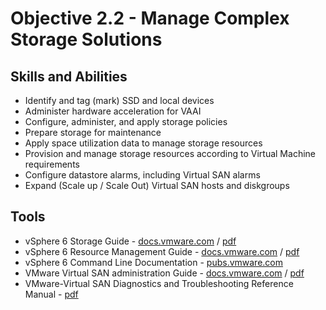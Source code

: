 # Objective 2.2 - Manage Complex Storage Solutions
## Skills and Abilities
* Identify and tag (mark) SSD and local devices
* Administer hardware acceleration for VAAI
* Configure, administer, and apply storage policies
* Prepare storage for maintenance
* Apply space utilization data to manage storage resources
* Provision and manage storage resources according to Virtual Machine requirements
* Configure datastore alarms, including Virtual SAN alarms
* Expand (Scale up / Scale Out) Virtual SAN hosts and diskgroups

## Tools
* vSphere 6 Storage Guide - [docs.vmware.com](https://docs.vmware.com/en/VMware-vSphere/6.0/com.vmware.vsphere.storage.doc/GUID-8AE88758-20C1-4873-99C7-181EF9ACFA70.html) / [pdf](https://docs.vmware.com/en/VMware-vSphere/6.0/vsphere-esxi-vcenter-server-601-storage-guide.pdf)
* vSphere 6 Resource Management Guide - [docs.vmware.com](https://docs.vmware.com/en/VMware-vSphere/6.0/com.vmware.vsphere.resmgmt.doc/GUID-98BD5A8A-260A-494F-BAAE-74781F5C4B87.html) / [pdf](https://docs.vmware.com/en/VMware-vSphere/6.0/vsphere-esxi-vcenter-server-601-resource-management-guide.pdf)
* vSphere 6 Command Line Documentation - [pubs.vmware.com](http://pubs.vmware.com/vsphere-6-0/index.jsp?topic=%2Fcom.vmware.vsphere.scripting.doc%2FGUID-7F7C5D15-9599-4423-821D-7B1FE87B3A96.html)
* VMware Virtual SAN administration Guide - [docs.vmware.com](https://docs.vmware.com/en/VMware-vSphere/6.0/com.vmware.vsphere.virtualsan.doc/GUID-AEF15062-1ED9-4E2B-BA12-A5CE0932B976.html) / [pdf](https://docs.vmware.com/en/VMware-vSphere/6.0/virtual-san-62-administration-guide.pdf)
* VMware-Virtual SAN Diagnostics and Troubleshooting Reference Manual - [pdf](https://www.vmware.com/content/dam/digitalmarketing/vmware/en/pdf/products/vsan/vsan-troubleshooting-reference-manual.pdf)